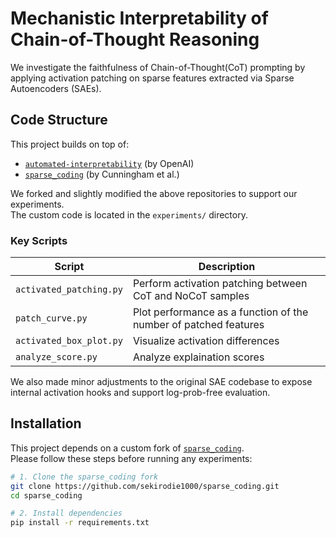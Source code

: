 # Mechanistic Interpretability of Chain-of-Thought Reasoning

We investigate the faithfulness of Chain-of-Thought(CoT) prompting by applying activation patching on sparse features extracted via Sparse Autoencoders (SAEs).


## Code Structure

This project builds on top of:

- [`automated-interpretability`](https://github.com/openai/automated-interpretability) (by OpenAI)
- [`sparse_coding`](https://github.com/HoagyC/sparse_coding) (by Cunningham et al.)

We forked and slightly modified the above repositories to support our experiments.  
The custom code is located in the `experiments/` directory.

### Key Scripts

| Script | Description |
|--------|-------------|
| `activated_patching.py` | Perform activation patching between CoT and NoCoT samples |
| `patch_curve.py` | Plot performance as a function of the number of patched features |
| `activated_box_plot.py` | Visualize activation differences |
| `analyze_score.py` | Analyze explaination scores |

We also made minor adjustments to the original SAE codebase to expose internal activation hooks and support log-prob-free evaluation.


## Installation

This project depends on a custom fork of [`sparse_coding`](https://github.com/sekirodie1000/sparse_coding).  
Please follow these steps before running any experiments:

```bash
# 1. Clone the sparse_coding fork
git clone https://github.com/sekirodie1000/sparse_coding.git
cd sparse_coding

# 2. Install dependencies
pip install -r requirements.txt
